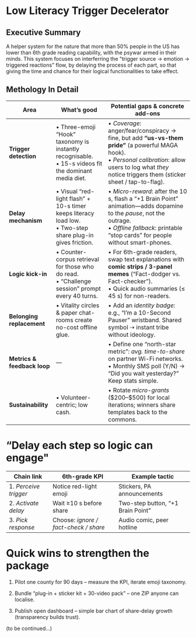 <!--
Title: Low Literacy Trigger Decelerator – White Book v0.1
Author: Mizuho T
License: CC BY-SA 4.0
Created: 2025‑08‑01
-->

# Low Literacy Trigger Decelerator
## Executive Summary

A helper system for the nature that more than 50% people in the US has lower than 6th grade reading capability, with the psywar armed in their minds. This system focuses on interferring the "trigger source -> emotion -> triggered reactions" flow, by delaying the process of each part, so that giving the time and chance for their logical functionalities to take effect.

## Methology In Detail

| Area                        | What’s good                                                                                                  | Potential gaps & concrete add-ons                                                                                                                                                                                  |
| --------------------------- | ------------------------------------------------------------------------------------------------------------ | ------------------------------------------------------------------------------------------------------------------------------------------------------------------------------------------------------------------ |
| **Trigger detection**       | • Three-emoji “Hook” taxonomy is instantly recognisable.<br>• 15-s videos fit the dominant media diet.       | • *Coverage*: anger/fear/conspiracy → fine, but add **“us-vs-them pride”** (a powerful MAGA hook).<br>• *Personal calibration*: allow users to log what *they* notice triggers them (sticker sheet / tap-to-flag). |
| **Delay mechanism**         | • Visual “red-light flash” + 10-s timer keeps literacy load low.<br>• Two-step share plug-in gives friction. | • *Micro-reward*: after the 10 s, flash a “+1 Brain Point” animation—adds dopamine to the *pause*, not the outrage.<br>• *Offline fallback*: printable “stop cards” for people without smart-phones.               |
| **Logic kick-in**           | • Counter-corpus retrieval for those who do read.<br>• “Challenge session” prompt every 40 turns.            | • For 6th-grade readers, swap text explanations with **comic strips / 3-panel memes** (“Fact-dodger vs. Fact-checker”).<br>• Quick audio summaries (≤ 45 s) for non-readers.                                       |
| **Belonging replacement**   | • Vitality circles & paper chat-rooms create no-cost offline glue.                                           | • Add an *identity badge*: e.g., “I’m a 10-Second Pauser” wristband. Shared symbol ⇢ instant tribe without ideology.                                                                                               |
| **Metrics & feedback loop** | —                                                                                                            | • Define one “north-star metric”: *avg. time-to-share* on partner Wi-Fi networks.<br>• Monthly SMS poll (Y/N) → “Did you wait yesterday?” Keep stats simple.                                                       |
| **Sustainability**          | • Volunteer-centric; low cash.                                                                               | • Rotate *micro-grants* (\$200–\$500) for local iterations; winners share templates back to the commons.                                                                                                           |

# “Delay each step so logic can engage"

| Chain link            | 6th-grade KPI                         | Example tactic                    |
| --------------------- | ------------------------------------- | --------------------------------- |
| 1. *Perceive trigger* | Notice red-light emoji                | Stickers, PA announcements        |
| 2. *Activate delay*   | Wait ≥10 s before share               | Two-step button, “+1 Brain Point” |
| 3. *Pick response*    | Choose: *ignore / fact-check / share* | Audio comic, peer hotline         |


# Quick wins to strengthen the package
1. Pilot one county for 90 days – measure the KPI, iterate emoji taxonomy.

2. Bundle “plug-in + sticker kit + 30-video pack” – one ZIP anyone can localise.

3. Publish open dashboard – simple bar chart of share-delay growth (transparency builds trust).

(to be continued...)